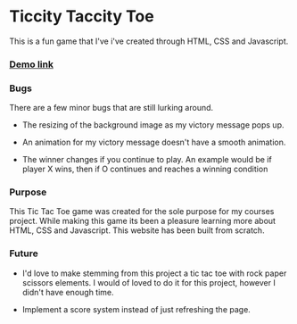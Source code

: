 # Ticcity Taccity Toe

This is a fun game that I've i've created through HTML, CSS and Javascript.

### [Demo link](https://harrisonmalouf.github.io/Ticcity-Taccity-Toe/)

### Bugs

There are a few minor bugs that are still lurking around.

- The resizing of the background image as my victory message pops up.

- An animation for my victory message doesn't have a smooth animation.

- The winner changes if you continue to play. An example would be if player X wins, then if O continues and reaches a winning condition

### Purpose

This Tic Tac Toe game was created for the sole purpose for my courses project. While making this game its been a pleasure learning more about HTML, CSS and Javascript. This website has been built from scratch.

### Future

- I'd love to make stemming from this project a tic tac toe with rock paper scissors elements. I would of loved to do it for this project, however I didn't have enough time.

- Implement a score system instead of just refreshing the page.
